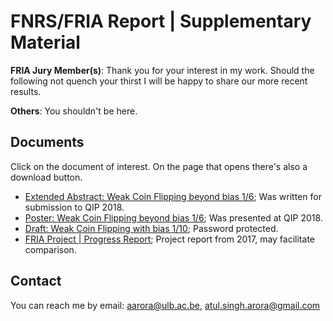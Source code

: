 # FNRS/FRIA Report | Supplementary Material

**FRIA Jury Member(s)**: Thank you for your interest in my work. Should the following not quench your thirst I will be happy to share our more recent results.

**Others**: You shouldn't be here.

## Documents

Click on the document of interest. On the page that opens there's also a download button.

* [Extended Abstract: Weak Coin Flipping beyond bias 1/6](./QIP_abstract_WCF_1by10_jEdit2.pdf); Was written for submission to QIP 2018.
* [Poster: Weak Coin Flipping beyond bias 1/6](./QIPposter.pdf); Was presented at QIP 2018.
* [Draft: Weak Coin Flipping with bias 1/10](./WCF_1by10_locked.pdf); Password protected.
* [FRIA Project | Progress Report](./ProgressReportFRIA1.pdf); Project report from 2017, may facilitate comparison.

## Contact
You can reach me by email: aarora@ulb.ac.be, atul.singh.arora@gmail.com